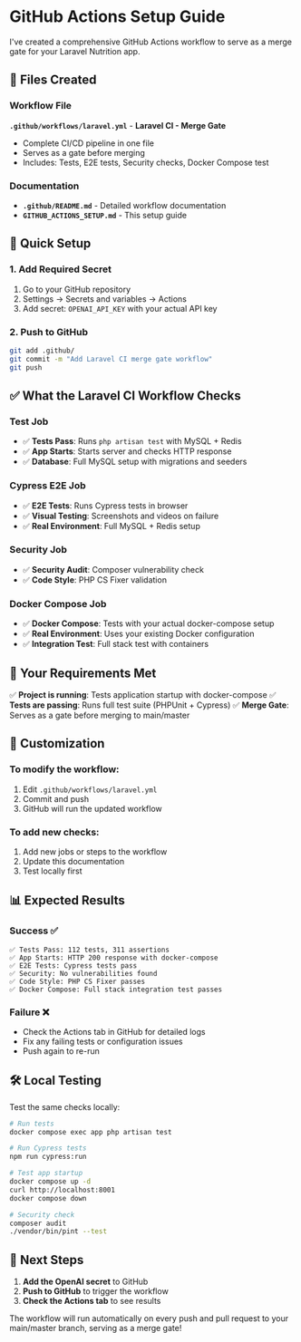 # GitHub Actions Setup Guide

I've created a comprehensive GitHub Actions workflow to serve as a merge gate for your Laravel Nutrition app.

## 📁 Files Created

### Workflow File
**`.github/workflows/laravel.yml`** - **Laravel CI - Merge Gate**
- Complete CI/CD pipeline in one file
- Serves as a gate before merging
- Includes: Tests, E2E tests, Security checks, Docker Compose test

### Documentation
- **`.github/README.md`** - Detailed workflow documentation
- **`GITHUB_ACTIONS_SETUP.md`** - This setup guide

## 🚀 Quick Setup

### 1. Add Required Secret
1. Go to your GitHub repository
2. Settings → Secrets and variables → Actions
3. Add secret: `OPENAI_API_KEY` with your actual API key

### 2. Push to GitHub
```bash
git add .github/
git commit -m "Add Laravel CI merge gate workflow"
git push
```

## ✅ What the Laravel CI Workflow Checks

### Test Job
- ✅ **Tests Pass**: Runs `php artisan test` with MySQL + Redis
- ✅ **App Starts**: Starts server and checks HTTP response
- ✅ **Database**: Full MySQL setup with migrations and seeders

### Cypress E2E Job
- ✅ **E2E Tests**: Runs Cypress tests in browser
- ✅ **Visual Testing**: Screenshots and videos on failure
- ✅ **Real Environment**: Full MySQL + Redis setup

### Security Job
- ✅ **Security Audit**: Composer vulnerability check
- ✅ **Code Style**: PHP CS Fixer validation

### Docker Compose Job
- ✅ **Docker Compose**: Tests with your actual docker-compose setup
- ✅ **Real Environment**: Uses your existing Docker configuration
- ✅ **Integration Test**: Full stack test with containers

## 🎯 Your Requirements Met

✅ **Project is running**: Tests application startup with docker-compose
✅ **Tests are passing**: Runs full test suite (PHPUnit + Cypress)
✅ **Merge Gate**: Serves as a gate before merging to main/master

## 🔧 Customization

### To modify the workflow:
1. Edit `.github/workflows/laravel.yml`
2. Commit and push
3. GitHub will run the updated workflow

### To add new checks:
1. Add new jobs or steps to the workflow
2. Update this documentation
3. Test locally first

## 📊 Expected Results

### Success ✅
```
✅ Tests Pass: 112 tests, 311 assertions
✅ App Starts: HTTP 200 response with docker-compose
✅ E2E Tests: Cypress tests pass
✅ Security: No vulnerabilities found
✅ Code Style: PHP CS Fixer passes
✅ Docker Compose: Full stack integration test passes
```

### Failure ❌
- Check the Actions tab in GitHub for detailed logs
- Fix any failing tests or configuration issues
- Push again to re-run

## 🛠️ Local Testing

Test the same checks locally:

```bash
# Run tests
docker compose exec app php artisan test

# Run Cypress tests
npm run cypress:run

# Test app startup
docker compose up -d
curl http://localhost:8001
docker compose down

# Security check
composer audit
./vendor/bin/pint --test
```

## 📝 Next Steps

1. **Add the OpenAI secret** to GitHub
2. **Push to GitHub** to trigger the workflow
3. **Check the Actions tab** to see results

The workflow will run automatically on every push and pull request to your main/master branch, serving as a merge gate!
